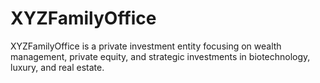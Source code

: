 # XYZFamilyOffice
XYZFamilyOffice is a private investment entity focusing on wealth management, private equity, and strategic investments in biotechnology, luxury, and real estate.
